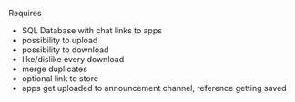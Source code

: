 Requires
- SQL Database with chat links to apps
- possibility to upload
- possibility to download
- like/dislike every download
- merge duplicates
- optional link to store
- apps get uploaded to announcement channel, reference getting saved
